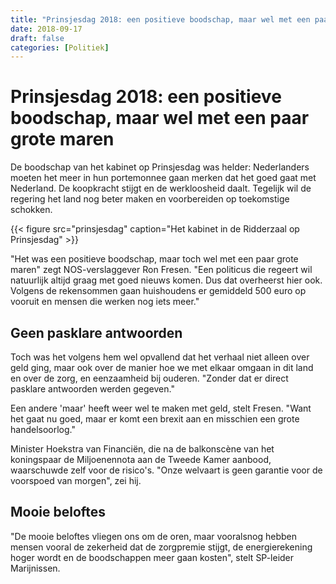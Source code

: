 ```yaml
---
title: "Prinsjesdag 2018: een positieve boodschap, maar wel met een paar grote maren"
date: 2018-09-17
draft: false
categories: [Politiek]
---
```


# Prinsjesdag 2018: een positieve boodschap, maar wel met een paar grote maren

De boodschap van het kabinet op Prinsjesdag was helder: Nederlanders moeten het meer in hun portemonnee gaan merken dat het goed gaat met Nederland. De koopkracht stijgt en de werkloosheid daalt. Tegelijk wil de regering het land nog beter maken en voorbereiden op toekomstige schokken.

{{< figure src="prinsjesdag" caption="Het kabinet in de Ridderzaal op Prinsjesdag" >}}

"Het was een positieve boodschap, maar toch wel met een paar grote maren" zegt NOS-verslaggever Ron Fresen. "Een politicus die regeert wil natuurlijk altijd graag met goed nieuws komen. Dus dat overheerst hier ook. Volgens de rekensommen gaan huishoudens er gemiddeld 500 euro op vooruit en mensen die werken nog iets meer."

## Geen pasklare antwoorden

Toch was het volgens hem wel opvallend dat het verhaal niet alleen over geld ging, maar ook over de manier hoe we met elkaar omgaan in dit land en over de zorg, en eenzaamheid bij ouderen. "Zonder dat er direct pasklare antwoorden werden gegeven."

Een andere 'maar' heeft weer wel te maken met geld, stelt Fresen. "Want het gaat nu goed, maar er komt een brexit aan en misschien een grote handelsoorlog."

Minister Hoekstra van Financiën, die na de balkonscène van het koningspaar de Miljoenennota aan de Tweede Kamer aanbood, waarschuwde zelf voor de risico's. "Onze welvaart is geen garantie voor de voorspoed van morgen", zei hij.

## Mooie beloftes
"De mooie beloftes vliegen ons om de oren, maar vooralsnog hebben mensen vooral de zekerheid dat de zorgpremie stijgt, de energierekening hoger wordt en de boodschappen meer gaan kosten", stelt SP-leider Marijnissen.